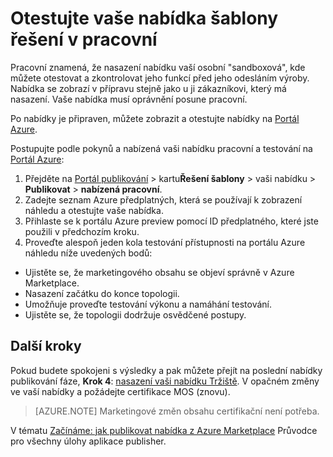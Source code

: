 <properties
   pageTitle="Testování vaši nabídku šablony řešení pro Marketplace | Microsoft Azure"
   description="Pochopte, jak chcete-li otestovat vaši nabídku šablony řešení pro Azure Marketplace."
   services="marketplace-publishing"
   documentationCenter=""
   authors="HannibalSII"
   manager="hascipio"
   editor=""/>

<tags
   ms.service="marketplace"
   ms.devlang="na"
   ms.topic="article"
   ms.tgt_pltfrm="na"
   ms.workload="na"
   ms.date="12/04/2015"
   ms.author="hascipio; v-divte" />

# <a name="test-your-solution-template-offer-in-staging"></a>Otestujte vaše nabídka šablony řešení v pracovní
Pracovní znamená, že nasazení nabídku vaší osobní "sandboxová", kde můžete otestovat a zkontrolovat jeho funkcí před jeho odesláním výroby. Nabídka se zobrazí v přípravu stejně jako u ji zákazníkovi, který má nasazení. Vaše nabídka musí oprávnění posune pracovní.

Po nabídky je připraven, můžete zobrazit a otestujte nabídky na [Portál Azure](https://portal.azure.com/).

Postupujte podle pokynů a nabízená vaši nabídku pracovní a testování na [Portál Azure](https://portal.azure.com/):

1.  Přejděte na [Portál publikování](https://publish.windowsazure.com) > kartu**Řešení šablony** > vaši nabídku > **Publikovat** > **nabízená pracovní**.
2.  Zadejte seznam Azure předplatných, která se používají k zobrazení náhledu a otestujte vaše nabídka.
3.  Přihlaste se k portálu Azure preview pomocí ID předplatného, které jste použili v předchozím kroku.
4.  Proveďte alespoň jeden kola testování přístupnosti na portálu Azure náhledu níže uvedených bodů:
  - Ujistěte se, že marketingového obsahu se objeví správně v Azure Marketplace.
  - Nasazení začátku do konce topologii.
  - Umožňuje proveďte testování výkonu a namáhání testování.
  - Ujistěte se, že topologii dodržuje osvědčené postupy.

## <a name="next-steps"></a>Další kroky
Pokud budete spokojeni s výsledky a pak můžete přejít na poslední nabídky publikování fáze, **Krok 4**: [nasazení vaši nabídku Tržiště](marketplace-publishing-push-to-production.md). V opačném změny ve vaší nabídky a požádejte certifikace MOS (znovu).

> [AZURE.NOTE] Marketingové změn obsahu certifikační není potřeba.

V tématu [Začínáme: jak publikovat nabídka z Azure Marketplace](marketplace-publishing-getting-started.md) Průvodce pro všechny úlohy aplikace publisher.
